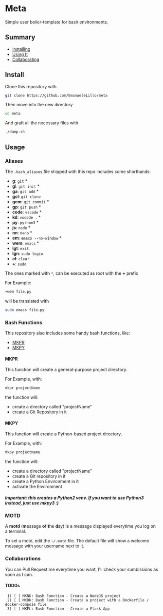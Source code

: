 # Meta

Simple user boiler-template for bash environments.

## Summary
- [Installing](#install)
- [Using It](#usage)
- [Collaborating](#collaborations)

## Install

Clone this repository with

```bash
git clone https://github.com/EmanueleLillo/meta
```

Then move into the new directory

```bash
cd meta
```

And graft all the necessary files with

```bash
./dump.sh
```

## Usage

### Aliases

The `.bash_aliases` file shipped with this repo includes some shorthands:

- **g**: `git` *
- **gi**: `git init` *
- **ga**: `git add` *
- **gcl**: `git clone`
- **gcm**: `git commit` *
- **gp**: `git push` *
- **code**: `vscode` *
- **kd**: `vscode .` *
- **py**: `python3` *
- **js**: `node` *
- **nn**: `nano` *
- **em**: `emacs --no-window` *
- **wem**: `emacs` *
- **lgt**: `exit`
- **lgn**: `sudo login`
- **cl**: `clear`
- **+**: `sudo`

The ones marked with `*`, can be executed as root with the **+** prefix

For Example:
```bash
+wem file.py
```
will be translated with

```bash
sudo emacs file.py
```

### Bash Functions

This repository also includes some handy bash functions, like:

- [MKPR](#mkpr)
- [MKPY](#mkpy)


#### MKPR

This function will create a general-purpose project directory.

For Example, with:

```bash
mkpr projectName
```

the function will:
- create a directory called "projectName"
- create a Git Repository in it


#### MKPY

This function will create a Python-based project directory.

For Example, with:

```bash
mkpy projectName
```

the function will:
- create a directory called "projectName"
- create a Git repository in it
- create a Python Environment in it
- activate the Environment

##### Important: this creates a Python2 venv. If you want to use Python3 instead, just use mkpy3 :)

### MOTD

A **motd** (**m**essage **o**f **t**he **d**ay) is a message displayed everytime you log on a terminal.

To set a motd, edit the `~/.motd` file.
The default file will show a welcome message with your username next to it.


### Collaborations

You can Pull Request me everytime you want, I'll check your sumbissions as soon as I can.


#### TODOs
     1) [ ] MKND: Bash Function - Create a NodeJS project
     2) [ ] MKDK: Bash Function - Create a project with a Dockerfile / docker-compose file
     3) [ ] MKFL: Bash Function - Create a Flask App
